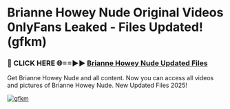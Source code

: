 # Brianne Howey Nude Original Videos 0nlyFans Leaked - Files Updated! (gfkm)

<h3>🔴 CLICK HERE 🌐==►► <a href="https://tinyurl.com/52m3yx9h" rel="nofollow">Brianne Howey Nude Updated Files</a></h3>

Get Brianne Howey Nude and all content. Now you can access all videos and pictures of Brianne Howey Nude. New Updated Files 2025!

[![gfkm](https://i.imgur.com/TnHtlc8.gif)](https://tinyurl.com/52m3yx9h)
